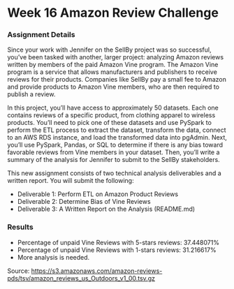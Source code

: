# Week 16 Amazon Review Challenge

### Assignment Details
Since your work with Jennifer on the SellBy project was so successful, you’ve been tasked with another, larger project: analyzing Amazon reviews written by members of the paid Amazon Vine program. The Amazon Vine program is a service that allows manufacturers and publishers to receive reviews for their products. Companies like SellBy pay a small fee to Amazon and provide products to Amazon Vine members, who are then required to publish a review.

In this project, you’ll have access to approximately 50 datasets. Each one contains reviews of a specific product, from clothing apparel to wireless products. You’ll need to pick one of these datasets and use PySpark to perform the ETL process to extract the dataset, transform the data, connect to an AWS RDS instance, and load the transformed data into pgAdmin. Next, you’ll use PySpark, Pandas, or SQL to determine if there is any bias toward favorable reviews from Vine members in your dataset. Then, you’ll write a summary of the analysis for Jennifer to submit to the SellBy stakeholders.


This new assignment consists of two technical analysis deliverables and a written report. You will submit the following:
- Deliverable 1: Perform ETL on Amazon Product Reviews 
- Deliverable 2: Determine Bias of Vine Reviews
- Deliverable 3: A Written Report on the Analysis (README.md)

### Results
- Percentage of unpaid Vine Reviews with 5-stars reviews: 37.448071%
- Percentage of unpaid Vine Reviews with 1-stars reviews: 31.216617%
- More analysis is needed.

Source: https://s3.amazonaws.com/amazon-reviews-pds/tsv/amazon_reviews_us_Outdoors_v1_00.tsv.gz
